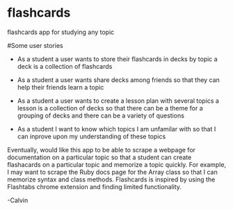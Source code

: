 # flashcards
flashcards app for studying any topic

#Some user stories

* As a student a user wants to store their flashcards in decks by topic a deck is a collection of flashcards

* As a student a user wants share decks among friends so that they can help their friends learn a topic

* As a student a  user wants to create a lesson plan with several topics a lesson is a collection of decks so that there can be a theme for a grouping of decks and there can be a variety of questions

* As a student I want to know which topics I am unfamilar with so that I can inprove upon my understanding of these topics

Eventually, would like this app to be able to scrape a webpage for documentation on a particular topic so that a student can create flashacards on a particular topic and memorize a topic quickly.  For example,  I may want to scrape the Ruby docs page for the Array class so that I can memorize syntax and class methods.  Flashcards is inspired by using the Flashtabs chrome extension and finding limited functionality.

-Calvin
